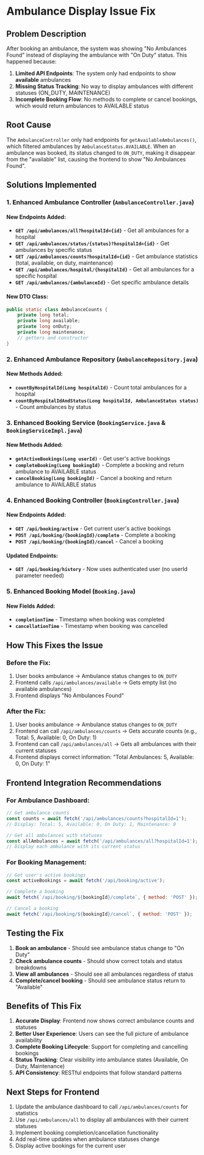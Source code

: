# Ambulance Display Issue Fix

## Problem Description
After booking an ambulance, the system was showing "No Ambulances Found" instead of displaying the ambulance with "On Duty" status. This happened because:

1. **Limited API Endpoints**: The system only had endpoints to show **available** ambulances
2. **Missing Status Tracking**: No way to display ambulances with different statuses (ON_DUTY, MAINTENANCE)
3. **Incomplete Booking Flow**: No methods to complete or cancel bookings, which would return ambulances to AVAILABLE status

## Root Cause
The `AmbulanceController` only had endpoints for `getAvailableAmbulances()`, which filtered ambulances by `AmbulanceStatus.AVAILABLE`. When an ambulance was booked, its status changed to `ON_DUTY`, making it disappear from the "available" list, causing the frontend to show "No Ambulances Found".

## Solutions Implemented

### 1. Enhanced Ambulance Controller (`AmbulanceController.java`)

#### New Endpoints Added:
- **`GET /api/ambulances/all?hospitalId={id}`** - Get all ambulances for a hospital
- **`GET /api/ambulances/status/{status}?hospitalId={id}`** - Get ambulances by specific status
- **`GET /api/ambulances/counts?hospitalId={id}`** - Get ambulance statistics (total, available, on duty, maintenance)
- **`GET /api/ambulances/hospital/{hospitalId}`** - Get all ambulances for a specific hospital
- **`GET /api/ambulances/{ambulanceId}`** - Get specific ambulance details

#### New DTO Class:
```java
public static class AmbulanceCounts {
    private long total;
    private long available;
    private long onDuty;
    private long maintenance;
    // getters and constructor
}
```

### 2. Enhanced Ambulance Repository (`AmbulanceRepository.java`)

#### New Methods Added:
- **`countByHospitalId(Long hospitalId)`** - Count total ambulances for a hospital
- **`countByHospitalIdAndStatus(Long hospitalId, AmbulanceStatus status)`** - Count ambulances by status

### 3. Enhanced Booking Service (`BookingService.java` & `BookingServiceImpl.java`)

#### New Methods Added:
- **`getActiveBookings(Long userId)`** - Get user's active bookings
- **`completeBooking(Long bookingId)`** - Complete a booking and return ambulance to AVAILABLE status
- **`cancelBooking(Long bookingId)`** - Cancel a booking and return ambulance to AVAILABLE status

### 4. Enhanced Booking Controller (`BookingController.java`)

#### New Endpoints Added:
- **`GET /api/booking/active`** - Get current user's active bookings
- **`POST /api/booking/{bookingId}/complete`** - Complete a booking
- **`POST /api/booking/{bookingId}/cancel`** - Cancel a booking

#### Updated Endpoints:
- **`GET /api/booking/history`** - Now uses authenticated user (no userId parameter needed)

### 5. Enhanced Booking Model (`Booking.java`)

#### New Fields Added:
- **`completionTime`** - Timestamp when booking was completed
- **`cancellationTime`** - Timestamp when booking was cancelled

## How This Fixes the Issue

### Before the Fix:
1. User books ambulance → Ambulance status changes to `ON_DUTY`
2. Frontend calls `/api/ambulances/available` → Gets empty list (no available ambulances)
3. Frontend displays "No Ambulances Found"

### After the Fix:
1. User books ambulance → Ambulance status changes to `ON_DUTY`
2. Frontend can call `/api/ambulances/counts` → Gets accurate counts (e.g., Total: 5, Available: 0, On Duty: 1)
3. Frontend can call `/api/ambulances/all` → Gets all ambulances with their current statuses
4. Frontend displays correct information: "Total Ambulances: 5, Available: 0, On Duty: 1"

## Frontend Integration Recommendations

### For Ambulance Dashboard:
```javascript
// Get ambulance counts
const counts = await fetch('/api/ambulances/counts?hospitalId=1');
// Display: Total: 5, Available: 0, On Duty: 1, Maintenance: 0

// Get all ambulances with statuses
const allAmbulances = await fetch('/api/ambulances/all?hospitalId=1');
// Display each ambulance with its current status
```

### For Booking Management:
```javascript
// Get user's active bookings
const activeBookings = await fetch('/api/booking/active');

// Complete a booking
await fetch(`/api/booking/${bookingId}/complete`, { method: 'POST' });

// Cancel a booking
await fetch(`/api/booking/${bookingId}/cancel`, { method: 'POST' });
```

## Testing the Fix

1. **Book an ambulance** - Should see ambulance status change to "On Duty"
2. **Check ambulance counts** - Should show correct totals and status breakdowns
3. **View all ambulances** - Should see all ambulances regardless of status
4. **Complete/cancel booking** - Should see ambulance status return to "Available"

## Benefits of This Fix

1. **Accurate Display**: Frontend now shows correct ambulance counts and statuses
2. **Better User Experience**: Users can see the full picture of ambulance availability
3. **Complete Booking Lifecycle**: Support for completing and cancelling bookings
4. **Status Tracking**: Clear visibility into ambulance states (Available, On Duty, Maintenance)
5. **API Consistency**: RESTful endpoints that follow standard patterns

## Next Steps for Frontend

1. Update the ambulance dashboard to call `/api/ambulances/counts` for statistics
2. Use `/api/ambulances/all` to display all ambulances with their current statuses
3. Implement booking completion/cancellation functionality
4. Add real-time updates when ambulance statuses change
5. Display active bookings for the current user
